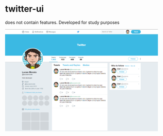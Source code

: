 # twitter-ui
does not contain features. Developed for study purposes

![ui](https://github.com/luucasmorato/layout-twitter/blob/master/images/front.png)
